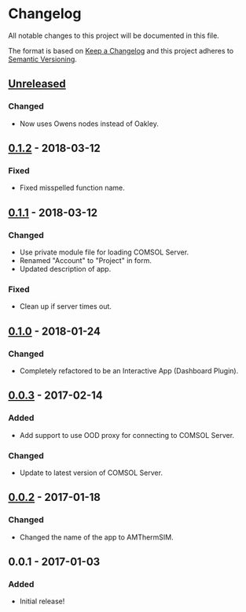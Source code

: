 # Changelog
All notable changes to this project will be documented in this file.

The format is based on [Keep a Changelog](http://keepachangelog.com/en/1.0.0/)
and this project adheres to [Semantic Versioning](http://semver.org/spec/v2.0.0.html).

## [Unreleased]
### Changed
- Now uses Owens nodes instead of Oakley.

## [0.1.2] - 2018-03-12
### Fixed
- Fixed misspelled function name.

## [0.1.1] - 2018-03-12
### Changed
- Use private module file for loading COMSOL Server.
- Renamed "Account" to "Project" in form.
- Updated description of app.

### Fixed
- Clean up if server times out.

## [0.1.0] - 2018-01-24
### Changed
- Completely refactored to be an Interactive App (Dashboard Plugin).

## [0.0.3] - 2017-02-14
### Added
- Add support to use OOD proxy for connecting to COMSOL Server.

### Changed
- Update to latest version of COMSOL Server.

## [0.0.2] - 2017-01-18
### Changed
- Changed the name of the app to AMThermSIM.

## 0.0.1 - 2017-01-03
### Added
- Initial release!

[Unreleased]: https://github.com/OSC/bc_awesim_altasim_addman/compare/v0.1.2...HEAD
[0.1.2]: https://github.com/OSC/bc_awesim_altasim_addman/compare/v0.1.1...v0.1.2
[0.1.1]: https://github.com/OSC/bc_awesim_altasim_addman/compare/v0.1.0...v0.1.1
[0.1.0]: https://github.com/OSC/bc_awesim_altasim_addman/compare/v0.0.3...v0.1.0
[0.0.3]: https://github.com/OSC/bc_awesim_altasim_addman/compare/v0.0.2...v0.0.3
[0.0.2]: https://github.com/OSC/bc_awesim_altasim_addman/compare/v0.0.1...v0.0.2

